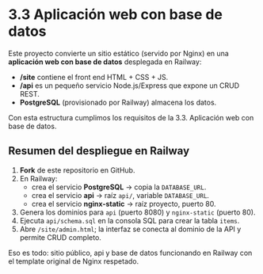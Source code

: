 # 3.3 Aplicación web con base de datos

Este proyecto convierte un sitio estático (servido por Nginx) en una **aplicación web con base de datos** desplegada en Railway:

- **/site** contiene el front end HTML + CSS + JS.
- **/api** es un pequeño servicio Node.js/Express que expone un CRUD REST.
- **PostgreSQL** (provisionado por Railway) almacena los datos.

Con esta estructura cumplimos los requisitos de la 3.3. Aplicación web con base de datos.

## Resumen del despliegue en Railway

1. **Fork** de este repositorio en GitHub.
2. En Railway:
    - crea el servicio **PostgreSQL** → copia la `DATABASE_URL`.
    - crea el servicio **api** → raíz `api/`, variable `DATABASE_URL`.
    - crea el servicio **nginx-static** → raíz proyecto, puerto 80.
3. Genera los dominios para `api` (puerto 8080) y `nginx-static` (puerto 80).
4. Ejecuta `api/schema.sql` en la consola SQL para crear la tabla `items`.
5. Abre `/site/admin.html`; la interfaz se conecta al dominio de la API y permite CRUD completo.

Eso es todo: sitio público, api y base de datos funcionando en Railway con el template original de Nginx respetado.
